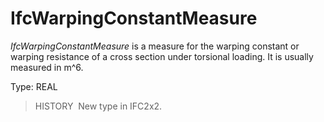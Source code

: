 # IfcWarpingConstantMeasure

_IfcWarpingConstantMeasure_ is a measure for the warping constant or warping resistance of a cross section under torsional loading. It is usually measured in m\^6.

Type: REAL

> HISTORY&nbsp; New type in IFC2x2.
